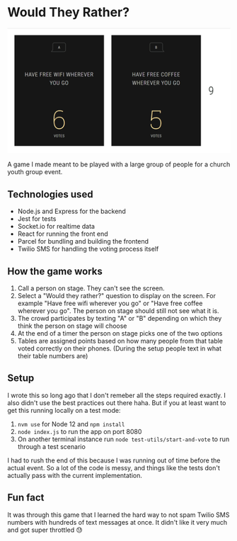 # Would They Rather?

![Game in action](./would-they-rather.gif)

A game I made meant to be played with a large group of people for a church youth group event.

## Technologies used

* Node.js and Express for the backend
* Jest for tests
* Socket.io for realtime data
* React for running the front end
* Parcel for bundling and building the frontend
* Twilio SMS for handling the voting process itself

## How the game works

1. Call a person on stage. They can't see the screen.
2. Select a "Would they rather?" question to display on the screen. For example "Have free wifi wherever you go" or "Have free coffee wherever you go". The person on stage should still not see what it is.
3. The crowd participates by texting "A" or "B" depending on which they think the person on stage will choose
4. At the end of a timer the person on stage picks one of the two options
5. Tables are assigned points based on how many people from that table voted correctly on their phones. (During the setup people text in what their table numbers are)

## Setup

I wrote this so long ago that I don't remeber all the steps required exactly. I also didn't use the best practices out there haha.
But if you at least want to get this running locally on a test mode:

1. `nvm use` for Node 12 and `npm install`
2. `node index.js` to run the app on port 8080
3. On another terminal instance run `node test-utils/start-and-vote` to run through a test scenario

I had to rush the end of this because I was running out of time before the actual event. So a lot of the code is messy, and things like the tests don't actually pass with the current implementation.

## Fun fact

It was through this game that I learned the hard way to not spam Twilio SMS numbers with hundreds of text messages at once. It didn't like it very much and got super throttled :sweat: